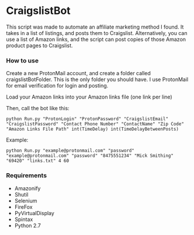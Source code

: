 # CraigslistBot #

This script was made to automate an affiliate marketing method I found. It takes in a list of listings, and posts them to Craigslist. Alternatively, you can use a list of Amazon links, and the script can post copies of those Amazon product pages to Craigslist. 

### How to use ###

Create a new ProtonMail account, and create a folder called craigslistBotFolder. This is the only folder you should have. I use ProtonMail for email verification for login and posting.

Load your Amazon links into your Amazon links file (one link per line)

Then, call the bot like this:

```
python Run.py "ProtonLogin" "ProtonPassword" "CraigslistEmail" "CraigslistPassword" "Contact Phone Number" "ContactName" "Zip Code" "Amazon Links File Path" int(TimeDelay) int(TimeDelayBetweenPosts)
```

Example:
```
python Run.py "example@protonmail.com" "password" "example@protonmail.com" "password" "8475551234" "Mick Smithing" "69420" "links.txt" 4 60
```

### Requirements ###

* Amazonify
* Shutil
* Selenium
* FireFox
* PyVirtualDisplay
* Spintax
* Python 2.7
